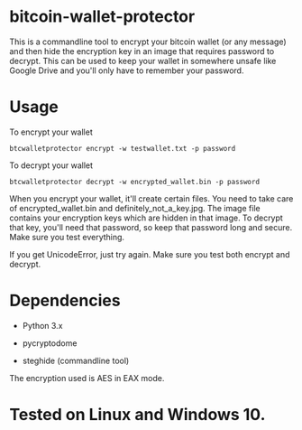 # bitcoin-wallet-protector
This is a commandline tool to encrypt your bitcoin wallet (or any message) and then hide the encryption key in an image that requires password to decrypt. This can be used to keep your wallet in somewhere unsafe like Google Drive and you'll only have to remember your password.

# Usage

To encrypt your wallet
```
btcwalletprotector encrypt -w testwallet.txt -p password
```
To decrypt your wallet
```
btcwalletprotector decrypt -w encrypted_wallet.bin -p password
```
When you encrypt your wallet, it'll create certain files. You need to take care of encrypted_wallet.bin and definitely_not_a_key.jpg. The image file contains your encryption keys which are hidden in that image. To decrypt that key, you'll need that password, so keep that password long and secure. Make sure you test everything.

If you get UnicodeError, just try again. Make sure you test both encrypt and decrypt.

# Dependencies
- Python 3.x

- pycryptodome

- steghide (commandline tool)

The encryption used is AES in EAX mode.

# Tested on Linux and Windows 10.
